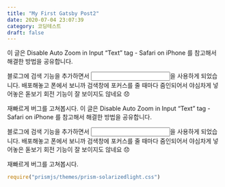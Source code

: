 ```yaml
---
title: "My First Gatsby Post2"
date: 2020-07-04 23:07:39
category: 코딩테스트
draft: false
---
```


이 글은 Disable Auto Zoom in Input “Text” tag - Safari on iPhone 를 참고해서 해결한 방법을 공유합니다.

블로그에 검색 기능을 추가하면서 <input>을 사용하게 되었습니다. 배포해놓고 폰에서 보니까 검색창에 포커스를 줄 때마다 줌인되어서 야심차게 넣어놓은 돋보기 회전 기능이 잘 보이지도 않네요 😞

재빠르게 버그를 고쳐봅시다.
이 글은 Disable Auto Zoom in Input “Text” tag - Safari on iPhone 를 참고해서 해결한 방법을 공유합니다.

블로그에 검색 기능을 추가하면서 <input>을 사용하게 되었습니다. 배포해놓고 폰에서 보니까 검색창에 포커스를 줄 때마다 줌인되어서 야심차게 넣어놓은 돋보기 회전 기능이 잘 보이지도 않네요 😞

재빠르게 버그를 고쳐봅시다.

```js
require("prismjs/themes/prism-solarizedlight.css")
```
